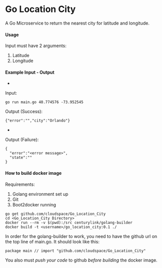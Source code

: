 # Go Location City
A Go Microservice to return the nearest city for latitude and longitude.

#### Usage
Input must have 2 arguments:

1.  Latitude
2.  Longitude

#### Example Input - Output
-
Input:
```
go run main.go 40.774576 -73.952545
```
Output (Success):
```
{"error":"","city":"Orlando"}
```
-
Output (Failure):
```
{
  "error":"<error message>",
  "state":""
}
```

#### How to build docker image
Requirements:

1. Golang environment set up
2. Git
3. Boot2docker running

```
go get github.com/cloudspace/Go_Location_City
cd <Go_Location_City Directory>
docker run --rm -v $(pwd):/src centurylink/golang-builder
docker build -t <username>/go_location_city:0.1 ./

```

In order for the golang-builder to work, you need to have the github url on the top line of main.go. It should look like this:
```
package main // import "github.com/cloudspace/Go_Location_City"
```
You also must *push your code* to github *before building* the docker image.
